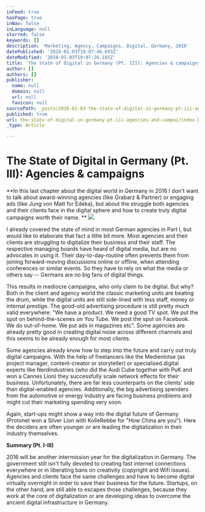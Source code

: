 ```yaml
---
inFeed: true
hasPage: true
inNav: false
inLanguage: null
starred: false
keywords: []
description: 'Marketing, Agency, Campaigns, Digital, Germany, 2016'
datePublished: '2016-01-03T19:07:46.693Z'
dateModified: '2016-01-03T19:07:26.165Z'
title: 'The State of Digital in Germany (Pt. III): Agencies & campaigns'
author: []
authors: []
publisher:
  name: null
  domain: null
  url: null
  favicon: null
sourcePath: _posts/2016-01-03-the-state-of-digital-in-germany-pt-iii-agencies-and-campai.md
published: true
url: the-state-of-digital-in-germany-pt-iii-agencies-and-campai/index.html
_type: Article

---
```

# **The State of Digital in Germany (Pt. III): Agencies & campaigns**

**In this
last chapter about the digital world in Germany in 2016 I don't want to talk
about award-winning agencies (like Grabarz & Partner) or engaging ads (like
Jung von Matt for Edeka), but about the struggle both agencies and their
clients face in the digital sphere and how to create truly digital campaigns
worth their name. **
![](https://the-grid-user-content.s3-us-west-2.amazonaws.com/4d0f9174-fa28-4b73-ba36-119b88e2dbea.png)

I already
covered the state of mind in most German agencies in Part I, but would like to
elaborate that fact a little bit more. Most agencies and their clients are
struggling to digitalize their business and their staff. The respective
managing boards have heard of digital media, but are no advocates in using it.
Their day-to-day-routine often prevents them from joining forward-moving
discussions online or offline, when attending conferences or similar events. So
they have to rely on what the media or others say -- Germans are no big fans of
digital things.

This
results in mediocre campaigns, who only claim to be digital. But why? Both in
the client and agency world the classic marketing units are beating the drum,
while the digital units are still side-lined with less staff, money or internal
prestige. The good-old advertising procedure is still pretty much valid
everywhere: "We have a product. We need a good TV spot. We put the spot on
behind-the-scenes on You Tube. We post the spot on Facebook. We do out-of-home.
We put ads in magazines etc". Some agencies are already pretty good in creating
digital noise across different channels and this seems to be already enough for
most clients. 

Some
agencies already know how to step into the future and carry out truly digital
campaigns. With the help of freelancers like the Medienlotse (as project
manager, content-creator or storyteller) or specialised digital experts like
Nerdindustries (who did the Audi Cube together with PuK and won a Cannes Lion) they
successfully scale network effects for their business. Unfortunately, there are
far less counterparts on the clients' side than digital-enabled agencies.
Additionally, the big advertising spenders from the automotive or energy
industry are facing business problems and might cut their marketing spending
very soon. 

Again,
start-ups might show a way into the digital future of Germany (Protonet won a
Silver Lion with KolleRebbe for "How China are you"). Here the deciders are
often younger or are leading the digitalization in their industry themselves. 

**Summary
(Pt. I-III)**

2016 will
be another intermission year for the digitalization in Germany. The government
still isn't fully devoted to creating fast internet connections everywhere or
in liberating bans on creativity (copyright and Wifi issues). Agencies and
clients face the same challenges and have to become digital virtually overnight
in order to save their business for the future. Startups, on the other hand,
are still able to escapes those challenges, because they work at the core of
digitalization or are developing ideas to overcome the ancient digital
infrastructure in Germany.